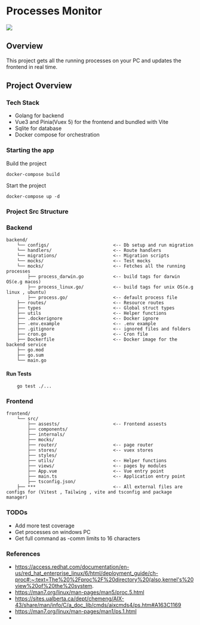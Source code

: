 # Processes Monitor

![](https://github.com/dagenius007/golang-process-logs/blob/main/ProcessLogs.gif)

## Overview

This project gets all the running processes on your PC and updates the frontend in real time.

## Project Overview

### Tech Stack

- Golang for backend
- Vue3 and Pinia(Vuex 5) for the frontend and bundled with Vite
- Sqlite for database
- Docker compose for orchestration

### Starting the app

Build the project

```
docker-compose build

```

Start the project

```
docker-compose up -d
```

### Project Src Structure

### Backend

```
backend/
    └── configs/                        <-- Db setup and run migration
    └── handlers/                       <-- Route handlers
    └── migrations/                     <-- Migration scripts
    └── mocks/                          <-- Test mocks
    └── mocks/                          <-- Fetches all the running processes
        ├── process_darwin.go           <-- build tags for darwin OS(e.g macos)
        ├── process_linux.go/           <-- build tags for unix OS(e.g linux , ubuntu)
        ├── process.go/                 <-- default process file
    ├── routes/                         <-- Resource routes
    ├── types                           <-- Global struct types
    ├── utils                           <-- Helper functions
    ├── .dockerignore                   <-- Docker ignore
    ├── .env.example                    <-- .env example
    ├── .gitignore                      <-- ignored files and folders
    ├── cron.go                         <-- Cron file
    ├── Dockerfile                      <-- Docker image for the backend service
    ├── go.mod
    ├── go.sum
    └── main.go

```

#### Run Tests

```
    go test ./...
```

### Frontend

```
frontend/
    └── src/
        ├── assests/                    <-- Frontend assests
        ├── components/
        ├── internals/
        ├── mocks/
        ├── router/                     <-- page router
        ├── stores/                     <-- vuex stores
        ├── styles/
        ├── utils/                      <-- Helper functions
        ├── views/                      <-- pages by modules
        ├── App.vue                     <-- Vue entry point
        ├── main.ts                     <-- Application entry point
        ├── tsconfig.json/
    ├── ***                             <-- All external files are configs for (Vitest , Tailwing , vite and tsconfig and package manager)
```

### TODOs

- Add more test coverage
- Get processes on windows PC
- Get full command as -comm limits to 16 characters

### References

- https://access.redhat.com/documentation/en-us/red_hat_enterprise_linux/6/html/deployment_guide/ch-proc#:~:text=The%20%2Fproc%2F%20directory%20(also,kernel's%20view%20of%20the%20system.
- https://man7.org/linux/man-pages/man5/proc.5.html
- https://sites.ualberta.ca/dept/chemeng/AIX-43/share/man/info/C/a_doc_lib/cmds/aixcmds4/ps.htm#A163C1169
- https://man7.org/linux/man-pages/man1/ps.1.html
-
